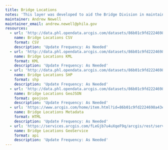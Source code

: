 ```yaml
---
title: Bridge Locations
notes: 'This layer was developed to aid the Bridge Division in maintaining and referencing the bridges of the City of Philadelphia.  Examples include: routing trucks with height and weight restrictions through out the city, maintenance, and obtaining bridge number.'
maintainer: Andrew Newell
maintainer_email: andrew.newell@phila.gov
resources:
  - url: 'http://data.phl.opendata.arcgis.com/datasets/86b01c9fd2224698a43ed8cebfac84ec_0.csv'
    name: Bridge Locations CSV
    format: CSV
    description: 'Update Frequency: As Needed'
  - url: 'http://data.phl.opendata.arcgis.com/datasets/86b01c9fd2224698a43ed8cebfac84ec_0.kml'
    name: Bridge Locations KML
    format: KML
    description: 'Update Frequency: As Needed'
  - url: 'http://data.phl.opendata.arcgis.com/datasets/86b01c9fd2224698a43ed8cebfac84ec_0.zip'
    name: Bridge Locations SHP
    format: shp
    description: 'Update Frequency: As Needed'
  - url: 'http://data.phl.opendata.arcgis.com/datasets/86b01c9fd2224698a43ed8cebfac84ec_0.geojson'
    name: Bridge Locations GeoJSON
    format: geojson
    description: 'Update Frequency: As Needed'
  - url: 'https://www.arcgis.com/home/item.html?id=86b01c9fd2224698a43ed8cebfac84ec'
    name: Bridge Locations Metadata
    format: HTML
    description: 'Update Frequency: As Needed'
  - url: 'https://services.arcgis.com/fLeGjb7u4uXqeF9q/arcgis/rest/services/Bridge_Locations/FeatureServer/0/query?outFields=*&where=1%3D1'
    name: Bridge Locations GeoService
    format: api
    description: 'Update Frequency: As Needed'
---
```

